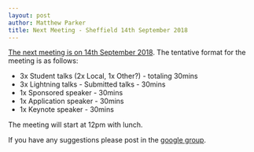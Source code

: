 ```yaml
---
layout: post
author: Matthew Parker
title: Next Meeting - Sheffield 14th September 2018
---
```


[The next meeting is on 14th September 2018](/northernbug2). The tentative format for the meeting is as follows:

* 3x Student talks (2x Local, 1x Other?) - totaling 30mins
* 3x Lightning talks - Submitted talks - 30mins
* 1x Sponsored speaker - 30mins
* 1x Application speaker - 30mins
* 1x Keynote speaker - 30mins

The meeting will start at 12pm with lunch.

If you have any suggestions please post in the [google group](https://groups.google.com/forum/#!forum/northern-bug).

